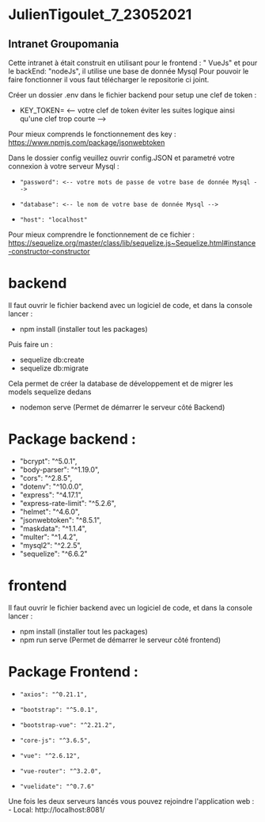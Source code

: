 # JulienTigoulet_7_23052021
## Intranet Groupomania
Cette intranet à était construit en utilisant pour le frontend : " VueJs" et pour le backEnd: "nodeJs", il utilise une base de donnée Mysql
Pour pouvoir le faire fonctionner il vous faut télécharger le repositorie ci joint.



Créer un dossier .env dans le fichier backend pour setup une clef de token :
  * KEY_TOKEN=  <-- votre clef de token éviter les suites logique ainsi qu'une clef trop courte -->



 Pour mieux comprends le fonctionnement des key : https://www.npmjs.com/package/jsonwebtoken


Dans le dossier config veuillez ouvrir config.JSON et parametré votre connexion à votre serveur Mysql : 
 *     "password": <-- votre mots de passe de votre base de donnée Mysql -->
 *     "database": <-- le nom de votre base de donnée Mysql -->
 *     "host": "localhost"
Pour mieux comprendre le fonctionnement de ce fichier : https://sequelize.org/master/class/lib/sequelize.js~Sequelize.html#instance-constructor-constructor

# backend
 Il faut ouvrir le fichier backend avec un logiciel de code, et dans la console lancer : 
  * npm install  (installer tout les packages)

Puis faire un :
 * sequelize db:create
 * sequelize db:migrate

Cela permet de créer la database de développement et de migrer les models sequelize dedans


  * nodemon serve (Permet de démarrer le serveur côté Backend)

# Package backend :
 *    "bcrypt": "^5.0.1",
 *    "body-parser": "^1.19.0",
 *    "cors": "^2.8.5",
 *    "dotenv": "^10.0.0",
 *    "express": "^4.17.1",
 *    "express-rate-limit": "^5.2.6",
 *    "helmet": "^4.6.0",
 *    "jsonwebtoken": "^8.5.1",
 *    "maskdata": "^1.1.4",
 *    "multer": "^1.4.2",
 *    "mysql2": "^2.2.5",
 *    "sequelize": "^6.6.2"

# frontend
 Il faut ouvrir le fichier backend avec un logiciel de code, et dans la console lancer : 
  * npm install  (installer tout les packages)
  * npm run serve (Permet de démarrer le serveur côté frontend)

# Package Frontend : 
 *     "axios": "^0.21.1",
 *     "bootstrap": "^5.0.1",
 *     "bootstrap-vue": "^2.21.2",
 *     "core-js": "^3.6.5",
 *     "vue": "^2.6.12",
 *     "vue-router": "^3.2.0",
 *     "vuelidate": "^0.7.6"


Une fois les deux serveurs lancés vous pouvez rejoindre l'application web :   - Local:   http://localhost:8081/
